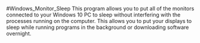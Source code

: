 #Windows_Monitor_Sleep
This program allows you to put all of the monitors connected to your Windows 10 PC to sleep without interfering with the processes running on the computer. This allows you to put your displays to sleep while running programs in the background or downloading software overnight.